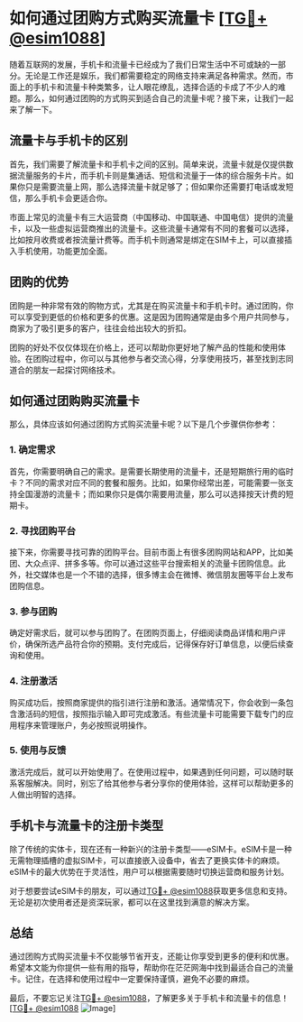 # 如何通过团购方式购买流量卡 [[TG💪+ @esim1088](https://t.me/s/esim1088)]

随着互联网的发展，手机卡和流量卡已经成为了我们日常生活中不可或缺的一部分。无论是工作还是娱乐，我们都需要稳定的网络支持来满足各种需求。然而，市面上的手机卡和流量卡种类繁多，让人眼花缭乱，选择合适的卡成了不少人的难题。那么，如何通过团购的方式购买到适合自己的流量卡呢？接下来，让我们一起来了解一下。

## 流量卡与手机卡的区别

首先，我们需要了解流量卡和手机卡之间的区别。简单来说，流量卡就是仅提供数据流量服务的卡片，而手机卡则是集通话、短信和流量于一体的综合服务卡片。如果你只是需要流量上网，那么选择流量卡就足够了；但如果你还需要打电话或发短信，那么手机卡会更适合你。

市面上常见的流量卡有三大运营商（中国移动、中国联通、中国电信）提供的流量卡，以及一些虚拟运营商推出的流量卡。这些流量卡通常有不同的套餐可以选择，比如按月收费或者按流量计费等。而手机卡则通常是绑定在SIM卡上，可以直接插入手机使用，功能更加全面。

## 团购的优势

团购是一种非常有效的购物方式，尤其是在购买流量卡和手机卡时。通过团购，你可以享受到更低的价格和更多的优惠。这是因为团购通常是由多个用户共同参与，商家为了吸引更多的客户，往往会给出较大的折扣。

团购的好处不仅仅体现在价格上，还可以帮助你更好地了解产品的性能和使用体验。在团购过程中，你可以与其他参与者交流心得，分享使用技巧，甚至找到志同道合的朋友一起探讨网络技术。

## 如何通过团购购买流量卡

那么，具体应该如何通过团购方式购买流量卡呢？以下是几个步骤供你参考：

### 1. 确定需求

首先，你需要明确自己的需求。是需要长期使用的流量卡，还是短期旅行用的临时卡？不同的需求对应不同的套餐和服务。比如，如果你经常出差，可能需要一张支持全国漫游的流量卡；而如果你只是偶尔需要用流量，那么可以选择按天计费的短期卡。

### 2. 寻找团购平台

接下来，你需要寻找可靠的团购平台。目前市面上有很多团购网站和APP，比如美团、大众点评、拼多多等。你可以通过这些平台搜索相关的流量卡团购信息。此外，社交媒体也是一个不错的选择，很多博主会在微博、微信朋友圈等平台上发布团购信息。

### 3. 参与团购

确定好需求后，就可以参与团购了。在团购页面上，仔细阅读商品详情和用户评价，确保所选产品符合你的预期。支付完成后，记得保存好订单信息，以便后续查询和使用。

### 4. 注册激活

购买成功后，按照商家提供的指引进行注册和激活。通常情况下，你会收到一条包含激活码的短信，按照指示输入即可完成激活。有些流量卡可能需要下载专门的应用程序来管理账户，务必按照说明操作。

### 5. 使用与反馈

激活完成后，就可以开始使用了。在使用过程中，如果遇到任何问题，可以随时联系客服解决。同时，别忘了给其他参与者分享你的使用体验，这样可以帮助更多的人做出明智的选择。

## 手机卡与流量卡的注册卡类型

除了传统的实体卡，现在还有一种新兴的注册卡类型——eSIM卡。eSIM卡是一种无需物理插槽的虚拟SIM卡，可以直接嵌入设备中，省去了更换实体卡的麻烦。eSIM卡的最大优势在于灵活性，用户可以根据需要随时切换运营商和服务计划。

对于想要尝试eSIM卡的朋友，可以通过[TG💪+ @esim1088](https://t.me/s/esim1088)获取更多信息和支持。无论是初次使用者还是资深玩家，都可以在这里找到满意的解决方案。

## 总结

通过团购方式购买流量卡不仅能够节省开支，还能让你享受到更多的便利和优惠。希望本文能为你提供一些有用的指导，帮助你在茫茫网海中找到最适合自己的流量卡。记住，在选择和使用过程中一定要保持谨慎，避免不必要的麻烦。

最后，不要忘记关注[TG💪+ @esim1088](https://t.me/s/esim1088)，了解更多关于手机卡和流量卡的信息！[[TG💪+ @esim1088](https://t.me/s/esim1088) ![Image](https://i.postimg.cc/4NQfJmqS/Snipaste-2025-05-13-00-14-12.png)]